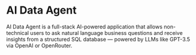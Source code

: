 # AI Data Agent

AI Data Agent is a full-stack AI-powered application that allows non-technical users to ask natural language business questions and receive insights from a structured SQL database — powered by LLMs like GPT-3.5 via OpenAI or OpenRouter.

